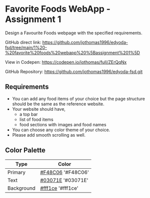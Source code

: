 # Favorite Foods WebApp - Assignment 1

Design a Favourite Foods webpage with the specified requirements.

GitHub direct link: https://github.com/jothomas1996/edyoda-fsd/tree/main/1%20-%20favorite%20foods%20webapp%20%5Bassignment%201%5D

View in Codepen: https://codepen.io/jothomas/full/ZErQqNx

GitHub Repository: https://github.com/jothomas1996/edyoda-fsd.git

## Requirements

<ul>
	<li>You can add any food items of your choice but the page structure should be the same as the reference website.</li>
	<li>Your website should have,
		<ul>
			<li>a top bar</li>
			<li>list of food items</li>
			<li>food sections with images and food names</li>
		</ul>
	<li>You can choose any color theme of your choice.</li>
	<li>Please add smooth scrolling as well.</li>
</ul>

## Color Palette

| Type | Color |
| --- | --- |
| Primary | [#F48C06](https://via.placeholder.com/150/F48C06/) '#F48C06' |
| Text | [#03071E](https://via.placeholder.com/150/03071E/) '#03071E' |
| Background | [#fff1ce](https://via.placeholder.com/150/fff1ce/) '#fff1ce' |
